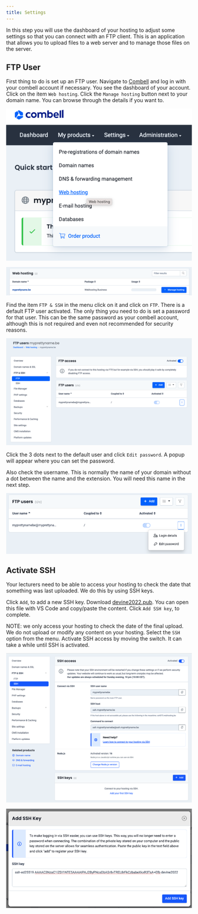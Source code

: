 ```yaml
---
title: Settings
---
```


In this step you will use the dashboard of your hosting to adjust some settings so that you can connect with an FTP client. This is an application that allows you to upload files to a web server and to manage those files on the server.

## FTP User

First thing to do is set up an FTP user. Navigate to [Combell](https://my.combell.com/en/home) and log in with your combell account if necessary. You see the dashboard of your account. Click on the item `Web hosting`. Click the `Manage hosting` button next to your domain name. You can browse through the details if you want to.

![Combell Webhosting](../../../../assets/img/combell/webhosting.png)

![Combell Webhosting](../../../../assets/img/combell/managehosting.png)

Find the item `FTP & SSH` in the menu click on it and click on `FTP`. There is a default FTP user activated. The only thing you need to do is set a password for that user. This can be the same password as your combell account, although this is not required and even not recommended for security reasons.

![Combell FTP](../../../../assets/img/combell/ftp.png)

Click the 3 dots next to the default user and click `Edit password`. A popup will appear where you can set the password.

Also check the username. This is normally the name of your domain without a dot between the name and the extension. You will need this name in the next step.

![Combell FTP](../../../../assets/img/combell/ftppassword.png)

## Activate SSH

Your lecturers need to be able to access your hosting to check the date that something was last uploaded. We do this by using SSH keys.

Click `Add`, to add a new SSH key. Download [devine2022.pub](https://leho-howest.instructure.com/courses/25040/files/4772859?module_item_id=966582). You can open this file with VS Code and copy/paste the content. Click `Add SSH key`, to complete.

NOTE: we only access your hosting to check the date of the final upload. We do not upload or modify any content on your hosting. Select the `SSH` option from the menu. Activate SSH access by moving the switch. It can take a while until SSH is activated.

![Combell SSH](../../../../assets/img/combell/ssh.png)

![Combell Add SSH key](../../../../assets/img/combell/addssh.png)
